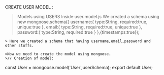 CREATE USER MODEL :
> Models using USERS
> Inside user.model.js
> We created a schema using new mongoose.schema({
    username:{
        type:String,
        required:true,
        unique:true
    },
    email:{
        type:String,
        required:true,
        unique:true
    },
    password:{
        type:String,
        required:true
    }
},{timestamps:true});

    > Here we created a schema that having username,email,password and other stuffs.

    >Now we need to create the model using mongoose.
    >// Creation of model:
const User = mongoose.model('User',userSchema);
export default User;